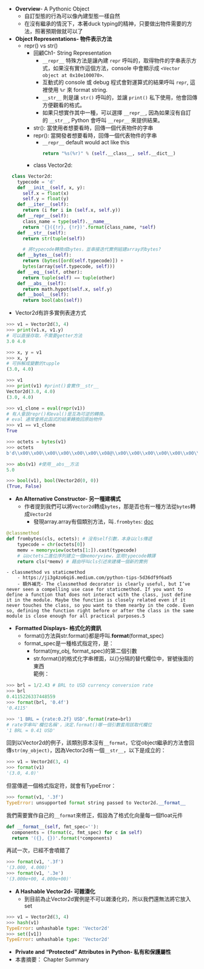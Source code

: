 - **Overview**- A Pythonic Object  
	- 自訂型態的行為可以像內建型態一樣自然  
	- 在沒有繼承的情況下，本著duck typing的精神，只要做出物件需要的方法，照著預期做就可以了  
- **Object Representations- 物件表示方法**  
	- repr() vs str()  
		- 回顧Ch1- String Representation  
			- `__repr__` 特殊方法是讓內建 `repr` 呼叫的，取得物件的字串表示方式，如果沒有實作這個方法，console 中會顯示成 `<Vector object at 0x10e100070>`.  
			- 互動式的 console 或 debug 程式會對運算式的結果呼叫 `repr`, 這裡使用 `%r` 來 format string.  
			- `__str__` 則是讓 `str()` 呼叫的，並讓 `print()` 私下使用，他會回傳方便觀看的格式。  
			- 如果只想實作其中一種，可以選擇 `__repr__`, 因為如果沒有自訂的 `__str__`, Python 會呼叫 `__repr__` 來提供結果。  
		- str(): 當使用者想要看時，回傳一個代表物件的字串  
		- repr(): 當開發者想要看時，回傳一個代表物件的字串  
			- `__repr__` default would act like this   
			  ``` python
			  return "%s(%r)" % (self.__class__, self.__dict__)
			  ```
		- class Vector2d:  
    
```python
  class Vector2d:
    typecode = 'd'
    def __init__(self, x, y):
      self.x = float(x)
      self.y = float(y)
    def __iter__(self):
      return (i for i in (self.x, self.y))
    def __repr__(self):
      class_name = type(self).__name__
      return '{}({!r}, {!r})'.format(class_name, *self)
    def __str__(self):
      return str(tuple(self))

      # 將typecode轉換成bytes，並串接迭代實例組建array的bytes?
    def __bytes__(self):
      return (bytes([ord(self.typecode)]) +
	  bytes(array(self.typecode, self)))
    def __eq__(self, other):
      return tuple(self) == tuple(other)
    def __abs__(self):
      return math.hypot(self.x, self.y)
    def __bool__(self):
      return bool(abs(self))
```
        
- Vector2d有許多實例表達方式
    
```python
>>> v1 = Vector2d(3, 4)
>>> print(v1.x, v1.y)
# 可以直接存取，不需要getter方法
3.0 4.0

>>> x, y = v1
>>> x, y
# 可拆解成變數的tupple
(3.0, 4.0)

>>> v1
>>> print(v1) #print()會實作__str__
Vector2d(3.0, 4.0)
(3.0, 4.0)

>>> v1_clone = eval(repr(v1)) 
# 有人會說repr()和eval()是互為可逆的轉換。
# eval 通常會將此函式的結果轉換回原始物件
>>> v1 == v1_clone
True

>>> octets = bytes(v1)
>>> octets
b'd\\x00\\x00\\x00\\x00\\x00\\x00\\x08@\\x00\\x00\\x00\\x00\\x00\\x00\\x10@'

>>> abs(v1) #使用__abs__方法
5.0

>>> bool(v1), bool(Vector2d(0, 0))
(True, False)
```
        
- **An Alternative Constructor- 另一種建構式**  
	- 作者提到我們可以將`Vector2d`轉成`bytes`，那是否也有一種方法從`bytes`轉成`Vector2d`  
		- 發現array.array有個類別方法，叫`.frombytes`: [doc](https://docs.python.org/zh-tw/3.8/library/array.html#array.array.frombytes)
    
```python
@classmethod
def frombytes(cls, octets): # 沒有self引數，本身以cls傳遞
    typecode = chr(octets[0])
    memv = memoryview(octets[1:]).cast(typecode)
    # 以octets二進位序列建立一個memoryview，並用typecode轉譯
    return cls(*memv) # 藉由呼叫cls引述來建構一個新的實例
```
	- classmethod vs staticmethod  
		- https://ji3g4zo6qi6.medium.com/python-tips-5d36df9f6ad5  
		- 額外補充- The classmethod decorator is clearly useful, but I’ve never seen a compelling use case for staticmethod. If you want to define a function that does not interact with the class, just define it in the module. Maybe the function is closely related even if it never touches the class, so you want to them nearby in the code. Even so, defining the function right before or after the class in the same module is close enough for all practical purposes.5  
- **Formatted Displays- 格式化的資訊**  
	- format()方法與str.format()都是呼叫.**format**(format_spec)  
	- format_spec是一種格式指定符，是：  
		- format(my_obj, format_spec)的第二個引數  
		- str.format()的格式化字串裡面，以{}分隔的替代欄位中，冒號後面的東西  
範例：
```python
>>> brl = 1/2.43 # BRL to USD currency conversion rate
>>> brl
0.4115226337448559
>>> format(brl, '0.4f')
'0.4115'

>>> '1 BRL = {rate:0.2f} USD'.format(rate=brl)
# rate字串叫'欄位名稱'，決定.format()哪一個引數套用該取代欄位
'1 BRL = 0.41 USD'
```
回到以Vector2d的例子，該類別原本沒有`__format`，它從object繼承的方法會回傳`str(my_object)`，因為Vector2d有一個`__str__`，以下是成立的：
	
```python
>>> v1 = Vector2d(3, 4)
>>> format(v1)
'(3.0, 4.0)'
```
但當傳遞一個格式指定符，就會有TypeError：  

```python
>>> format(v1, '.3f')
TypeError: unsupported format string passed to Vector2d.__format__
```
我們需要實作自己的`__format`來修正，假設為了格式化向量每一個float元件
	
```python
def __format__(self, fmt_spec=''):
  components = (format(c, fmt_spec) for c in self)
  return '({}, {})'.format(*components)
```
再試一次，已經不會噴錯了
		
```python
>>> format(v1, '.3f')
'(3.000, 4.000)'
>>> format(v1, '.3e')
'(3.000e+00, 4.000e+00)'
```
- **A Hashable Vector2d- 可雜湊化**  
	- 到目前為止Vector2d實例是不可以雜湊化的，所以我們還無法將它放入set

```python
>>> v1 = Vector2d(3, 4)
>>> hash(v1)
TypeError: unhashable type: 'Vector2d'
>>> set([v1])
TypeError: unhashable type: 'Vector2d'
```
- **Private and “Protected” Attributes in Python- 私有和保護屬性**  
- 本書摘要： Chapter Summary  
